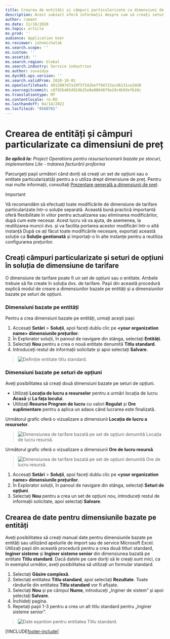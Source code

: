 ```yaml
---
title: Crearea de entități și câmpuri particularizate ca dimensiuni de preț
description: Acest subiect oferă informații despre cum să creați seturi de opțiuni personalizate sau entități.
author: rumant
ms.date: 11/18/2020
ms.topic: article
ms.prod: ''
audience: Application User
ms.reviewer: johnmichalak
ms.search.scope: ''
ms.custom: ''
ms.assetid: ''
ms.search.region: Global
ms.search.industry: Service industries
ms.author: suvaidya
ms.dyn365.ops.version: ''
ms.search.validFrom: 2020-10-01
ms.openlocfilehash: 4912087d7a19f5f342beff94723acd6131ce2dd8
ms.sourcegitcommit: c0792bd65d92db25e0e8864879a19c4b93efb10c
ms.translationtype: MT
ms.contentlocale: ro-RO
ms.lasthandoff: 04/14/2022
ms.locfileid: "8580701"
---
```

# <a name="create-custom-fields-and-entities-as-pricing-dimensions"></a>Crearea de entități și câmpuri particularizate ca dimensiuni de preț

_**Se aplică la:** Project Operations pentru resurse/scenarii bazate pe stocuri, implementare Lite - tratarea facturării proforma_

Parcurgeți pașii următori când doriți să creați un set de opțiuni sau o entitate particularizat(ă) pentru a o utiliza drept dimensiune de preț. Pentru mai multe informații, consultați [Prezentare generală a dimensiunii de preț](pricing-dimensions-overview.md).  

> [!IMPORTANT]
> Vă recomandăm să efectuați toate modificările de dimensiune de tarifare particularizate într-o soluție separată. Această bună practică importantă oferă flexibilitate în viitor pentru actualizarea sau eliminarea modificărilor, după cum este necesar. Acest lucru vă va ajuta, de asemenea, la reutilizarea muncii dvs. și va facilita portarea acestor modificări într-o altă instanță După ce ați făcut toate modificările necesare, exportați această soluție ca **Soluție gestionată** și importați-o în alte instanțe pentru a reutiliza configurarea prețurilor.

  
## <a name="create-custom-fields-and-option-sets-in-the-pricing-dimension-solution"></a>Creați câmpuri particularizate și seturi de opțiuni în soluția de dimensiune de tarifare

O dimensiune de tarifare poate fi un set de opțiuni sau o entitate. Ambele trebuie să fie create în soluția dvs. de tarifare. Pașii din această procedură explică modul de creare a dimensiunilor bazate pe entități și a dimensiunilor bazate pe seturi de opțiuni.

### <a name="entity-based-dimensions"></a>Dimensiuni bazate pe entități
Pentru a crea dimensiuni bazate pe entități, urmați acești pași:

1. Accesați **Setări** > **Soluții**, apoi faceți dublu clic pe **\<your organization name> dimensiunile prețurilor**.
2. În Explorator soluții, în panoul de navigare din stânga, selectați **Entități**.
3. Selectați **Nou** pentru a crea o nouă entitate denumită **Titlu standard**. 
4. Introduceți restul de informații solicitate și apoi selectați **Salvare**.

> ![Definiție entitate titlu standard.](media/Standard-Title-entity-definition.png)

### <a name="option-set-based-dimensions"></a>Dimensiuni bazate pe seturi de opțiuni 
Aveți posibilitatea să creați două dimensiuni bazate pe seturi de opțiuni. 

- Utilizați **Locația de lucru a resurselor** pentru a urmări locația de lucru **Acasă** și **La fața locului**. 
- Utilizați **Resurse Program de lucru** cu valori **Regulat** și **Ore suplimentare** pentru a aplica un adaos când lucrarea este finalizată.

Următorul grafic oferă o vizualizare a dimensiunii **Locația de lucru a resurselor**. 

> ![Dimensiunea de tarifare bazată pe set de opțiuni denumită Locația de lucru resursă.](media/Option-set-PD-called-Resource-Work-Location.png)

Următorul grafic oferă o vizualizare a dimensiunii **Ore de lucru resursă**. 

> ![Dimensiunea de tarifare bazată pe set de opțiuni denumită Ore de lucru resursă.](media/Option-set-PD-called-Resource-Work-Hours.png)

1. Accesați **Setări** > **Soluții**, apoi faceți dublu clic pe  **\<your organization name> dimensiunile prețurilor**. 
2. În Explorator soluții, în panoul de navigare din stânga, selectați  **Seturi de opțiuni**. 
3. Selectați **Nou** pentru a crea un set de opțiuni nou, introduceți restul de informații solicitate, apoi selectați **Salvare**.

## <a name="create-data-for-entity-based-dimensions"></a>Crearea de date pentru dimensiunile bazate pe entități

Aveți posibilitatea să creați manual date pentru dimensiunile bazate pe entități sau utilizând apelurile de import sau de service Microsoft Excel. Utilizați pașii din această procedură pentru a crea două titluri standard, **Inginer sisteme** și **Inginer sisteme senior** din dimensiunea bazată pe entitate **Titlu standard**. Dacă datele pe care doriți să le creați sunt mici, ca în exemplul următor, aveți posibilitatea să utilizați un formular standard.

1. Selectați **Găsire complexă**.
2. Selectați entitatea **Titlu standard**, apoi selectați **Rezultate**. Toate rândurile din entitatea **Titlu standard** vor fi afișate.
3. Selectați **Nou** și pe câmpul **Nume**, introduceți „Inginer de sistem” și apoi selectați **Salvare**.
4. Închideți pagina. 
5. Repetați pașii 1-3 pentru a crea un alt titlu standard pentru „Inginer sisteme senior”.

> ![Date eșantion pentru entitatea Titlu standard.](media/ST-data.png)


[!INCLUDE[footer-include](../includes/footer-banner.md)]